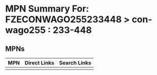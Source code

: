 



# MPN Summary For: FZECONWAGO255233448 > con-wago255 : 233-448

## MPNs
  

|MPN|Direct Links|Search Links|
| :--- | :--- | :--- |
||||
